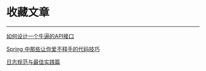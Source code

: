 # 收藏文章
---

[如何设计一个牛逼的API接口](https://mp.weixin.qq.com/s/ib7VA-QNVClUIzxvtIXuuQ)

[Spring 中那些让你爱不释手的代码技巧](https://mp.weixin.qq.com/s/n8gHjDvJXc5GOryT3cYgtQ)

[日志规范与最佳实践篇](https://mp.weixin.qq.com/s/LzVBqrP3J694xeAsOwhe3w)

